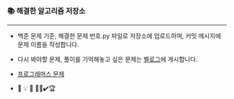 ### 📚 해결한 알고리즘 저장소
---
- 백준 문제 기준, 해결한 문제 번호.py 파일로 저장소에 업로드하며, 커밋 메시지에 문제 이름을 작성합니다.

- 다시 봐야할 문제, 풀이를 기억해놓고 싶은 문제는 [벨로그](https://velog.io/@waveofmymind)에 게시합니다.

- [프로그래머스 문제](https://waveofymymind.tistory.com/category/%EC%95%8C%EA%B3%A0%EB%A6%AC%EC%A6%98/%ED%94%84%EB%A1%9C%EA%B7%B8%EB%9E%98%EB%A8%B8%EC%8A%A4)


- 🔎 💡 📍 ✍🏻✔️🏆
